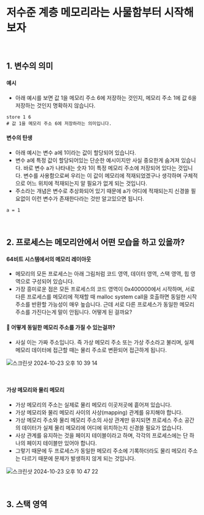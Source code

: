 # 저수준 계층 메모리라는 사물함부터 시작해보자

<br>

## 1. 변수의 의미

#### 예시

- 아래 예시를 보면 값 1을 메모리 주소 6에 저장하는 것인지, 메모리 주소 1에 값 6을 저장하는 것인지 명확하지 않습니다.

```text
store 1 6
# 값 1을 메모리 주소 6에 저장하라는 의미입니다.
```

#### 변수의 탄생

- 아래 예시는 변수 a에 1이라는 값이 할당되어 있습니다.
- 변수 a에 특정 값이 할당되어있는 단순한 예시이지만 사실 중요한게 숨겨져 있습니다. 바로 변수 a가 나타내는 숫자 1이 특정 메모리 주소에 저장되어 있다는 것입니다. 변수를 사용함으로써 우리는 이 값이 메모리에 적재되었겠구나 생각하며 구체적으로 어느 위치에 적재되는지 알 필요가 없게 되는 것입니다.
- 주소라는 개념은 변수로 추상화되어 있기 때문에 a가 어디에 적재되는지 신경쓸 필요없이 이런 변수가 존재한다라는 것만 알고있으면 됩니다.

```text
a = 1
```

<br>

## 2. 프로세스는 메모리안에서 어떤 모습을 하고 있을까?

#### 64비트 시스템에서의 메모리 레이아웃

- 메모리의 모든 프로세스는 아래 그림처럼 코드 영역, 데이터 영역, 스택 영역, 힙 영역으로 구성되어 있습니다.
- 가장 흥미로운 점은 모든 프로세스의 코드 영역이 0x400000에서 시작하며, 서로 다른 프로세스를 메모리에 적재할 때 malloc system call을 호출하면 동일한 시작 주소를 반환할 가능성이 매우 높습니다. 근데 서로 다른 프로세스가 동일한 메모리 주소를 가진다는게 말이 안됩니다. 어떻게 된 걸까요?

#### 🤔 어떻게 동일한 메모리 주소를 가질 수 있는걸까?

- 사실 이는 가짜 주소입니다. 즉 가상 메모리 주소 또는 가상 주소라고 불리며, 실제 메모리 데이터에 접근할 때는 물리 주소로 변환되어 접근하게 됩니다.

![스크린샷 2024-10-23 오후 10 39 14](https://github.com/user-attachments/assets/c468804e-ca6a-4b63-9019-701d04043009)

<br>

#### 가상 메모리와 물리 메모리

- 가상 메모리의 주소는 실제로 물리 메모리 이곳저곳에 흩어져 있습니다.
- 가상 메모리와 물리 메모리 사이의 사상(mapping) 관계를 유지해야 합니다.
- 가상 메모리 주소와 물리 메모리 주소의 사상 관계만 유지되면 프로세스 주소 공간의 데이터가 실제 물리 메모리에 어디에 위치하는지 신경쓸 필요가 없습니다.
- 사상 관계를 유지하는 것을 페이지 테이블이라고 하며, 각각의 프로세스에는 단 하나의 페이지 테이블만 있어야 합니다.
- 그렇기 때문에 두 프로세스가 동일한 메모리 주소에 기록하더라도 물리 메모리 주소는 다르기 때문에 문제가 발생하지 않게 되는 것입니다.

![스크린샷 2024-10-23 오후 10 47 22](https://github.com/user-attachments/assets/783ed142-94b5-4b26-8e26-0dc49eb63477)

<br>

## 3. 스택 영역
























